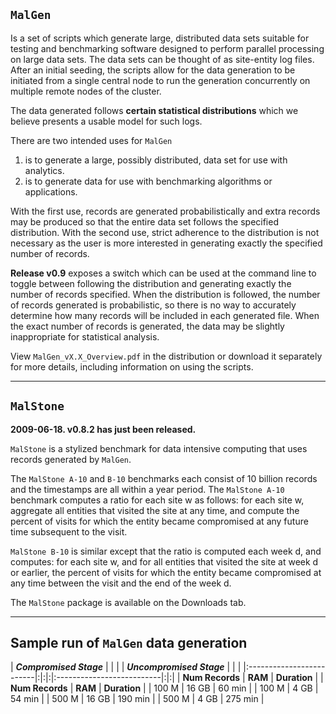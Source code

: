 ## `MalGen` ##

Is a set of scripts which generate large, distributed data sets suitable for testing and benchmarking software designed to perform parallel processing on large data sets.  The data sets can be thought of as site-entity log files.  After an initial seeding, the scripts allow for the data generation to be initiated from a single central node to run the generation concurrently on multiple remote nodes of the cluster.

The data generated follows **certain statistical distributions** which we believe presents a usable model for such logs.

There are two intended uses for `MalGen`
  1. is to generate a large, possibly distributed, data set for use with analytics.
  1. is to generate data for use with benchmarking algorithms or applications.

With the first use, records are generated probabilistically and extra records may be produced so that the entire data set follows the specified distribution.  With the second use, strict adherence to the distribution is not necessary as the user is more interested in generating exactly the specified number of records.

**Release v0.9** exposes a switch which can be used at the command line to toggle between following the distribution and generating exactly the number of records specified.  When the distribution is followed, the number of records generated is probabilistic, so there is no way to accurately determine how many records will be included in each generated file.  When the exact number of records is generated, the data may be slightly inappropriate for statistical analysis.

View  `MalGen_vX.X_Overview.pdf` in the distribution or download it separately for more details, including information on using the scripts.


---


## `MalStone` ##

**2009-06-18.  v0.8.2 has just been released.**

`MalStone` is a stylized benchmark for data intensive computing that uses records generated by `MalGen`.

The `MalStone A-10` and `B-10` benchmarks each consist of 10 billion records and the timestamps are all within a year period.  The `MalStone A-10` benchmark computes a ratio for each site w as follows:  for each site w, aggregate all entities that visited the site at any time, and compute the percent of visits for which the entity became compromised at any future time subsequent to the visit.

`MalStone B-10` is similar except that the ratio is computed each week d, and computes: for each site w, and for all entities that visited the site at week d or earlier, the percent of visits for which the entity became compromised at any time between the visit and the end of the week d.

The `MalStone` package is available on the Downloads tab.


---


## Sample run of `MalGen` data generation ##

|  **_Compromised Stage_** | | | | **_Uncompromised Stage_** | | |
|:-------------------------|:|:|:|:--------------------------|:|:|
| **Num Records**          | **RAM** | **Duration** | | **Num Records**           | **RAM** | **Duration** |
|  100 M                   |  16 GB  | 60 min   | |  100 M                    |  4 GB   | 54 min   |
|  500 M                   |  16 GB  | 190 min  | |  500 M                    |  4 GB   | 275 min  |

